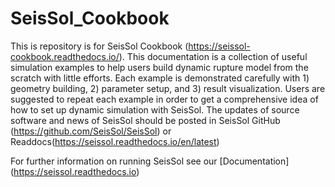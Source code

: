 # SeisSol_Cookbook

This is repository is for SeisSol Cookbook (https://seissol-cookbook.readthedocs.io/). This documentation is a collection of useful simulation examples to help users build dynamic rupture model from the scratch with little efforts. Each example is demonstrated carefully with 1) geometry building, 2) parameter setup, and 3) result visualization. Users are suggested to repeat each example in order to get a comprehensive idea of how to set up dynamic simulation with SeisSol. The updates of source software and news of SeisSol should be posted in SeisSol GitHub (https://github.com/SeisSol/SeisSol) or Readdocs(https://seissol.readthedocs.io/en/latest)

For further information on running SeisSol see our [Documentation] (https://seissol.readthedocs.io)
